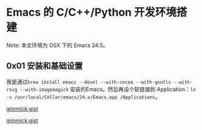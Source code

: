 # Emacs 的 C/C++/Python 开发环境搭建

Note: 本文环境为 OSX 下的 Emacs 24.5。

## 0x01 安装和基础设置
我是通过`brew install emacs --devel --with-cocoa --with-gnutls --with-rsvg --with-imagemagick` 安装的Emacs。然后再设个软链接到 Application：`ln -s /usr/local/Cellar/emacs/24.x/Emacs.app /Applications`。

[gimmick:gist](7d4e92d6da25195cb1ab)

[gimmick:gist](5641564)
